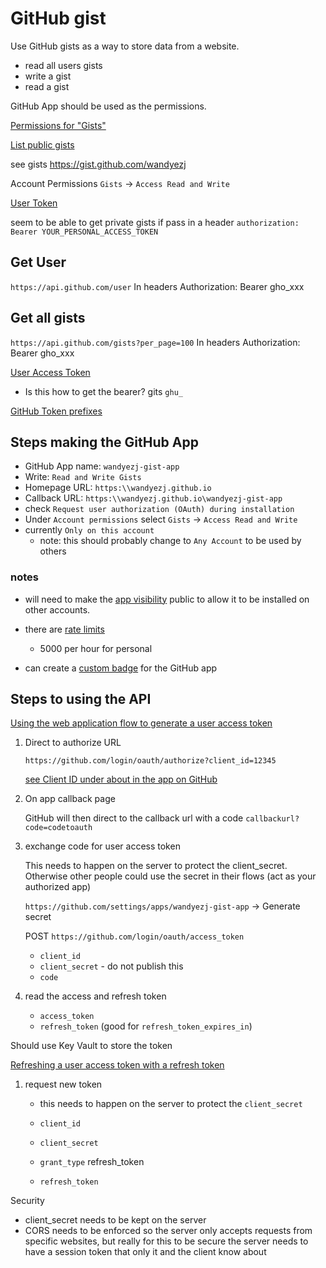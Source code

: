 # GitHub gist

Use GitHub gists as a way to store data from a website.

- read all users gists
- write a gist
- read a gist

GitHub App should be used as the permissions.

[Permissions for "Gists"](https://docs.github.com/en/rest/overview/permissions-required-for-github-apps?apiVersion=2022-11-28#user-permissions-for-gists)


[List public gists](https://docs.github.com/en/rest/gists/gists?apiVersion=2022-11-28#list-public-gists)


see gists https://gist.github.com/wandyezj

Account Permissions
`Gists` -> `Access Read and Write`


[User Token](https://docs.github.com/en/rest/overview/endpoints-available-for-github-app-user-access-tokens?apiVersion=2022-11-28#gists)

seem to be able to get private gists if pass in a header `authorization: Bearer YOUR_PERSONAL_ACCESS_TOKEN`

## Get User

`https://api.github.com/user`
In headers Authorization: Bearer gho_xxx

## Get all gists

`https://api.github.com/gists?per_page=100`
In headers Authorization: Bearer gho_xxx




[User Access Token](https://docs.github.com/en/apps/creating-github-apps/authenticating-with-a-github-app/generating-a-user-access-token-for-a-github-app)

- Is this how to get the bearer? gits `ghu_`


[GitHub Token prefixes](https://github.blog/2021-04-05-behind-githubs-new-authentication-token-formats/)



## Steps making the GitHub App

- GitHub App name: `wandyezj-gist-app`
- Write: `Read and Write Gists`
- Homepage URL: `https:\\wandyezj.github.io`
- Callback URL: `https:\\wandyezj.github.io\wandyezj-gist-app`
- check `Request user authorization (OAuth) during installation`
- Under `Account permissions` select `Gists` -> `Access Read and Write`
- currently `Only on this account`
    - note: this should probably change to `Any Account` to be used by others

### notes

- will need to make the [app visibility](https://docs.github.com/en/apps/creating-github-apps/registering-a-github-app/making-a-github-app-public-or-private#about-visibility-for-github-apps) public to allow it to be installed on other accounts.

- there are [rate limits](https://docs.github.com/en/apps/creating-github-apps/registering-a-github-app/rate-limits-for-github-apps)
    - 5000 per hour for personal

- can create a [custom badge](https://docs.github.com/en/apps/creating-github-apps/registering-a-github-app/creating-a-custom-badge-for-your-github-app) for the GitHub app

## Steps to using the API

[Using the web application flow to generate a user access token](https://docs.github.com/en/apps/creating-github-apps/authenticating-with-a-github-app/generating-a-user-access-token-for-a-github-app#using-the-web-application-flow-to-generate-a-user-access-token)


1. Direct to authorize URL

    `https://github.com/login/oauth/authorize?client_id=12345`

    [see Client ID under about in the app on GitHub](https://github.com/settings/apps/wandyezj-gist-app)

2. On app callback page

    GitHub will then direct to the callback url with a code
    `callbackurl?code=codetoauth`

3. exchange code for user access token

    This needs to happen on the server to protect the client_secret. Otherwise other people could use the secret in their flows (act as your authorized app)

    `https://github.com/settings/apps/wandyezj-gist-app` -> Generate secret

    POST `https://github.com/login/oauth/access_token`

    - `client_id`
    - `client_secret` - do not publish this
    - `code`

4. read the access and refresh token
    - `access_token`
    - `refresh_token` (good for `refresh_token_expires_in`)


Should use Key Vault to store the token


[Refreshing a user access token with a refresh token](https://docs.github.com/en/apps/creating-github-apps/authenticating-with-a-github-app/refreshing-user-access-tokens#refreshing-a-user-access-token-with-a-refresh-token)

1. request new token
    - this needs to happen on the server to protect the `client_secret`

    - `client_id`
    - `client_secret`
    - `grant_type` refresh_token
    - `refresh_token`


Security

- client_secret needs to be kept on the server
- CORS needs to be enforced so the server only accepts requests from specific websites, but really for this to be secure the server needs to have a session token that only it and the client know about
